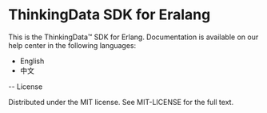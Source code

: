 # ThinkingData SDK for Eralang

This is the ThinkingData™ SDK for Erlang. Documentation is available on our help center in the following languages:

+ English
+ 中文

--
License

Distributed under the MIT license. See MIT-LICENSE for the full text.
